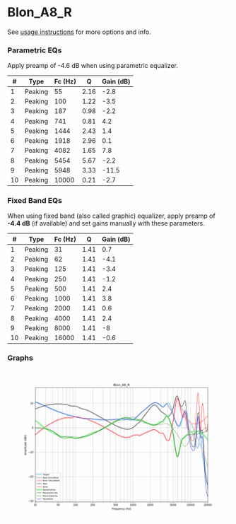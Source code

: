 # Blon_A8_R
See [usage instructions](https://github.com/jaakkopasanen/AutoEq#usage) for more options and info.

### Parametric EQs
Apply preamp of -4.6 dB when using parametric equalizer.

|   # | Type    |   Fc (Hz) |    Q |   Gain (dB) |
|-----|---------|-----------|------|-------------|
|   1 | Peaking |        55 | 2.16 |        -2.8 |
|   2 | Peaking |       100 | 1.22 |        -3.5 |
|   3 | Peaking |       187 | 0.98 |        -2.2 |
|   4 | Peaking |       741 | 0.81 |         4.2 |
|   5 | Peaking |      1444 | 2.43 |         1.4 |
|   6 | Peaking |      1918 | 2.96 |         0.1 |
|   7 | Peaking |      4082 | 1.65 |         7.8 |
|   8 | Peaking |      5454 | 5.67 |        -2.2 |
|   9 | Peaking |      5948 | 3.33 |       -11.5 |
|  10 | Peaking |     10000 | 0.21 |        -2.7 |

### Fixed Band EQs
When using fixed band (also called graphic) equalizer, apply preamp of **-4.4 dB** (if available) and set gains manually with these parameters.

|   # | Type    |   Fc (Hz) |    Q |   Gain (dB) |
|-----|---------|-----------|------|-------------|
|   1 | Peaking |        31 | 1.41 |         0.7 |
|   2 | Peaking |        62 | 1.41 |        -4.1 |
|   3 | Peaking |       125 | 1.41 |        -3.4 |
|   4 | Peaking |       250 | 1.41 |        -1.2 |
|   5 | Peaking |       500 | 1.41 |         2.4 |
|   6 | Peaking |      1000 | 1.41 |         3.8 |
|   7 | Peaking |      2000 | 1.41 |         0.6 |
|   8 | Peaking |      4000 | 1.41 |         2.4 |
|   9 | Peaking |      8000 | 1.41 |        -8   |
|  10 | Peaking |     16000 | 1.41 |        -0.6 |

### Graphs
![](./Blon_A8_R.png)
